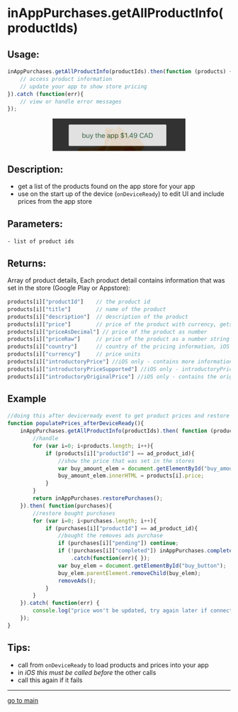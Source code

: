 # inAppPurchases.getAllProductInfo(productIds)

## Usage:
```js
inAppPurchases.getAllProductInfo(productIds).then(function (products) {
    // access product information
    // update your app to show store pricing
}).catch (function(err){
    // view or handle error messages
});
```
<p align="center">
<img src="price_buy_button.png" alt="show price listings" width="300" align="center" />
</p>

## Description:
 - get a list of the products found on the app store for your app
 - use on the start up of the device (`onDeviceReady`) to edit UI and include prices from the app store

## Parameters:
` - list of product ids `

## Returns:
Array of product details,
Each product detail contains information that was set in the store (Google Play or Appstore):
```js
products[i]["productId"]    // the product id
products[i]["title"]        // name of the product
products[i]["description"]  // description of the product
products[i]["price"]        // price of the product with currency, gets the best "offer" available
products[i]["priceAsDecimal"] // price of the product as number
products[i]["priceRaw"]     // price of the product as a number string
products[i]["country"]      // country of the pricing information, iOS only
products[i]["currency"]     // price units 
products[i]["introductoryPrice"] //iOS only - contains more information subscription introductory free trials or other offers (eg. length of the offer)
products[i]["introductoryPriceSupported"] //iOS only - introductoryPrice price offers are supported for this account currently in their billing country
products[i]["introductoryOriginalPrice"] //iOS only - contains the original price before the introductory offer was applied
```

## Example
```js
//doing this after deviceready event to get product prices and restore purchases
function populatePrices_afterDeviceReady(){
    inAppPurchases.getAllProductInfo(productIds).then( function (products) {
        //handle
        for (var i=0; i<products.length; i++){
            if (products[i]["productId"] == ad_product_id){
                //show the price that was set in the stores
                var buy_amount_elem = document.getElementById("buy_amount");
                buy_amount_elem.innerHTML = products[i].price;
            }
        }
        return inAppPurchases.restorePurchases();
    }).then( function(purchases){
        //restore bought purchases
        for (var i=0; i<purchases.length; i++){
            if (purchases[i]["productId"] == ad_product_id){
                //bought the removes ads purchase
                if (purchases[i]["pending"]) continue;
                if (!purchases[i]["completed"]) inAppPurchases.completePurchase(purchases[i]["productId"])
                    .catch(function(err){ });
                var buy_elem = document.getElementById("buy_button");
                buy_elem.parentElement.removeChild(buy_elem);
                removeAds();
            }
        }
    }).catch( function(err) {
        console.log("price won't be updated, try again later if connection issue or debug error" + JSON.stringify(err));
    });
}
```

## Tips:

- call from `onDeviceReady` to load products and prices into your app
- in *iOS this must be called before* the other calls
- call this again if it fails

<hr/>

<p align="center">

[go to main](../README.md#plugin-usage)

</p>
